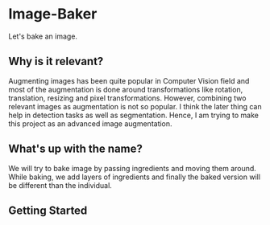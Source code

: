 # Image-Baker
Let's bake an image.

## Why is it relevant?
Augmenting images has been quite popular in Computer Vision field and most of the augmentation is done around transformations like rotation, translation, resizing and pixel transformations. However, combining two relevant images as augmentation is not so popular. I think the later thing can help in detection tasks as well as segmentation. Hence, I am trying to make this project as an advanced image augmentation.

## What's up with the name?
We will try to bake image by passing ingredients and moving them around. While baking, we add layers of ingredients and finally the baked version will be different than the individual.

## Getting Started